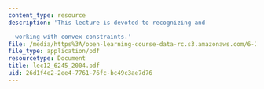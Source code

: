 ```yaml
---
content_type: resource
description: 'This lecture is devoted to recognizing and

  working with convex constraints.'
file: /media/https%3A/open-learning-course-data-rc.s3.amazonaws.com/6-245-multivariable-control-systems-spring-2004/26d1f4e22ee4776176fcbc49c3ae7d76_lec12_6245_2004.pdf
file_type: application/pdf
resourcetype: Document
title: lec12_6245_2004.pdf
uid: 26d1f4e2-2ee4-7761-76fc-bc49c3ae7d76
---
```

